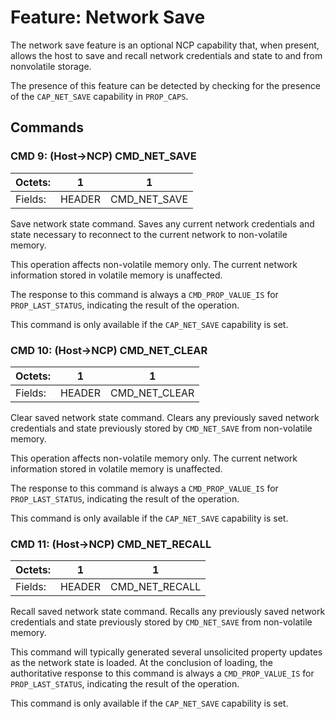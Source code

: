 # Feature: Network Save

The network save feature is an optional NCP capability that, when
present, allows the host to save and recall network credentials and
state to and from nonvolatile storage.

The presence of this feature can be detected by checking for the
presence of the `CAP_NET_SAVE` capability in `PROP_CAPS`.

## Commands

### CMD 9: (Host->NCP) CMD_NET_SAVE

Octets: |    1   |      1
--------|--------|--------------
Fields: | HEADER | CMD_NET_SAVE

Save network state command. Saves any current network credentials and
state necessary to reconnect to the current network to non-volatile
memory.

This operation affects non-volatile memory only. The current network
information stored in volatile memory is unaffected.

The response to this command is always a `CMD_PROP_VALUE_IS` for
`PROP_LAST_STATUS`, indicating the result of the operation.

This command is only available if the `CAP_NET_SAVE` capability is
set.



### CMD 10: (Host->NCP) CMD_NET_CLEAR

Octets: |    1   |      1
--------|--------|---------------
Fields: | HEADER | CMD_NET_CLEAR

Clear saved network state command. Clears any previously saved network
credentials and state previously stored by `CMD_NET_SAVE` from
non-volatile memory.

This operation affects non-volatile memory only. The current network
information stored in volatile memory is unaffected.

The response to this command is always a `CMD_PROP_VALUE_IS` for
`PROP_LAST_STATUS`, indicating the result of the operation.

This command is only available if the `CAP_NET_SAVE` capability is
set.



### CMD 11: (Host->NCP) CMD_NET_RECALL

Octets: |    1   |      1
--------|--------|----------------
Fields: | HEADER | CMD_NET_RECALL

Recall saved network state command. Recalls any previously saved
network credentials and state previously stored by `CMD_NET_SAVE` from
non-volatile memory.

This command will typically generated several unsolicited property
updates as the network state is loaded. At the conclusion of loading,
the authoritative response to this command is always a
`CMD_PROP_VALUE_IS` for `PROP_LAST_STATUS`, indicating the result of
the operation.

This command is only available if the `CAP_NET_SAVE` capability is
set.


